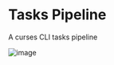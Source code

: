 # Tasks Pipeline
A curses CLI tasks pipeline

![image](https://github.com/heliosantos/tasks_pipeline/assets/2369940/9d1634cd-dc8b-43f2-9a0f-9f21d8dedc32)
